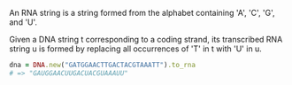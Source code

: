 An RNA string is a string formed from the alphabet containing 'A', 'C', 'G', and 'U'.

Given a DNA string t corresponding to a coding strand, its transcribed RNA string u is formed by replacing all occurrences of 'T' in t with 'U' in u.


```ruby
dna = DNA.new("GATGGAACTTGACTACGTAAATT").to_rna
# => "GAUGGAACUUGACUACGUAAAUU"
```
